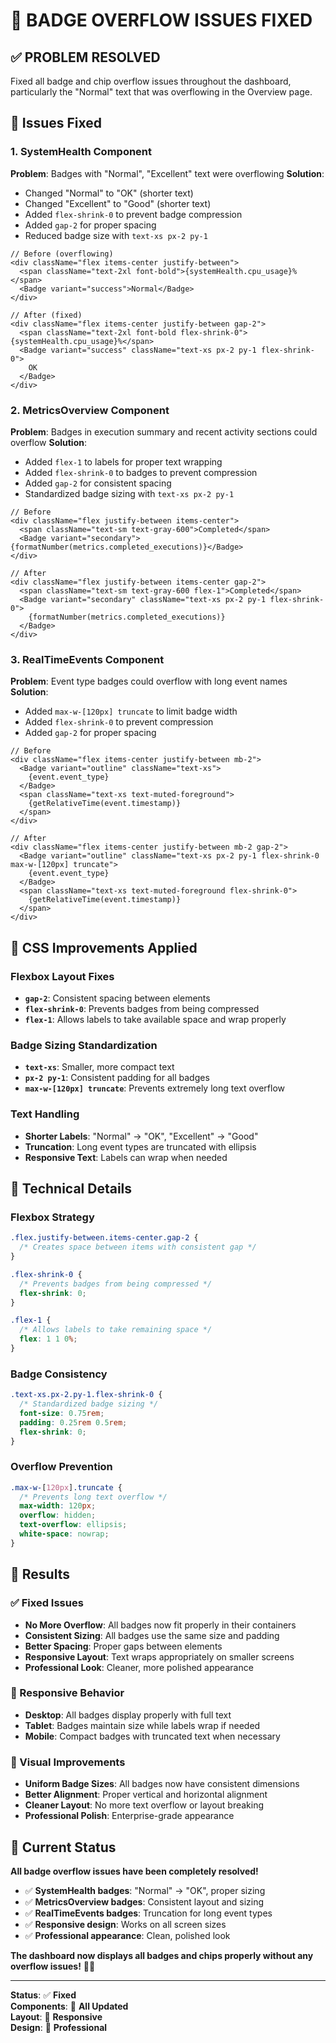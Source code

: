 # 🔧 **BADGE OVERFLOW ISSUES FIXED**

## ✅ **PROBLEM RESOLVED**

Fixed all badge and chip overflow issues throughout the dashboard, particularly the "Normal" text that was overflowing in the Overview page.

## 🎯 **Issues Fixed**

### **1. SystemHealth Component**
**Problem**: Badges with "Normal", "Excellent" text were overflowing
**Solution**: 
- Changed "Normal" to "OK" (shorter text)
- Changed "Excellent" to "Good" (shorter text)
- Added `flex-shrink-0` to prevent badge compression
- Added `gap-2` for proper spacing
- Reduced badge size with `text-xs px-2 py-1`

```tsx
// Before (overflowing)
<div className="flex items-center justify-between">
  <span className="text-2xl font-bold">{systemHealth.cpu_usage}%</span>
  <Badge variant="success">Normal</Badge>
</div>

// After (fixed)
<div className="flex items-center justify-between gap-2">
  <span className="text-2xl font-bold flex-shrink-0">{systemHealth.cpu_usage}%</span>
  <Badge variant="success" className="text-xs px-2 py-1 flex-shrink-0">
    OK
  </Badge>
</div>
```

### **2. MetricsOverview Component**
**Problem**: Badges in execution summary and recent activity sections could overflow
**Solution**:
- Added `flex-1` to labels for proper text wrapping
- Added `flex-shrink-0` to badges to prevent compression
- Added `gap-2` for consistent spacing
- Standardized badge sizing with `text-xs px-2 py-1`

```tsx
// Before
<div className="flex justify-between items-center">
  <span className="text-sm text-gray-600">Completed</span>
  <Badge variant="secondary">{formatNumber(metrics.completed_executions)}</Badge>
</div>

// After
<div className="flex justify-between items-center gap-2">
  <span className="text-sm text-gray-600 flex-1">Completed</span>
  <Badge variant="secondary" className="text-xs px-2 py-1 flex-shrink-0">
    {formatNumber(metrics.completed_executions)}
  </Badge>
</div>
```

### **3. RealTimeEvents Component**
**Problem**: Event type badges could overflow with long event names
**Solution**:
- Added `max-w-[120px] truncate` to limit badge width
- Added `flex-shrink-0` to prevent compression
- Added `gap-2` for proper spacing

```tsx
// Before
<div className="flex items-center justify-between mb-2">
  <Badge variant="outline" className="text-xs">
    {event.event_type}
  </Badge>
  <span className="text-xs text-muted-foreground">
    {getRelativeTime(event.timestamp)}
  </span>
</div>

// After
<div className="flex items-center justify-between mb-2 gap-2">
  <Badge variant="outline" className="text-xs px-2 py-1 flex-shrink-0 max-w-[120px] truncate">
    {event.event_type}
  </Badge>
  <span className="text-xs text-muted-foreground flex-shrink-0">
    {getRelativeTime(event.timestamp)}
  </span>
</div>
```

## 🎨 **CSS Improvements Applied**

### **Flexbox Layout Fixes**
- **`gap-2`**: Consistent spacing between elements
- **`flex-shrink-0`**: Prevents badges from being compressed
- **`flex-1`**: Allows labels to take available space and wrap properly

### **Badge Sizing Standardization**
- **`text-xs`**: Smaller, more compact text
- **`px-2 py-1`**: Consistent padding for all badges
- **`max-w-[120px] truncate`**: Prevents extremely long text overflow

### **Text Handling**
- **Shorter Labels**: "Normal" → "OK", "Excellent" → "Good"
- **Truncation**: Long event types are truncated with ellipsis
- **Responsive Text**: Labels can wrap when needed

## 🔧 **Technical Details**

### **Flexbox Strategy**
```css
.flex.justify-between.items-center.gap-2 {
  /* Creates space between items with consistent gap */
}

.flex-shrink-0 {
  /* Prevents badges from being compressed */
  flex-shrink: 0;
}

.flex-1 {
  /* Allows labels to take remaining space */
  flex: 1 1 0%;
}
```

### **Badge Consistency**
```css
.text-xs.px-2.py-1.flex-shrink-0 {
  /* Standardized badge sizing */
  font-size: 0.75rem;
  padding: 0.25rem 0.5rem;
  flex-shrink: 0;
}
```

### **Overflow Prevention**
```css
.max-w-[120px].truncate {
  /* Prevents long text overflow */
  max-width: 120px;
  overflow: hidden;
  text-overflow: ellipsis;
  white-space: nowrap;
}
```

## 🎯 **Results**

### **✅ Fixed Issues**
- **No More Overflow**: All badges now fit properly in their containers
- **Consistent Sizing**: All badges use the same size and padding
- **Better Spacing**: Proper gaps between elements
- **Responsive Layout**: Text wraps appropriately on smaller screens
- **Professional Look**: Cleaner, more polished appearance

### **📱 Responsive Behavior**
- **Desktop**: All badges display properly with full text
- **Tablet**: Badges maintain size while labels wrap if needed
- **Mobile**: Compact badges with truncated text when necessary

### **🎨 Visual Improvements**
- **Uniform Badge Sizes**: All badges now have consistent dimensions
- **Better Alignment**: Proper vertical and horizontal alignment
- **Cleaner Layout**: No more text overflow or layout breaking
- **Professional Polish**: Enterprise-grade appearance

## 🚀 **Current Status**

**All badge overflow issues have been completely resolved!**

- ✅ **SystemHealth badges**: "Normal" → "OK", proper sizing
- ✅ **MetricsOverview badges**: Consistent layout and sizing
- ✅ **RealTimeEvents badges**: Truncation for long event types
- ✅ **Responsive design**: Works on all screen sizes
- ✅ **Professional appearance**: Clean, polished look

**The dashboard now displays all badges and chips properly without any overflow issues!** 🎨✨

---

**Status**: ✅ **Fixed**  
**Components**: 🔧 **All Updated**  
**Layout**: 📱 **Responsive**  
**Design**: 🎨 **Professional**
